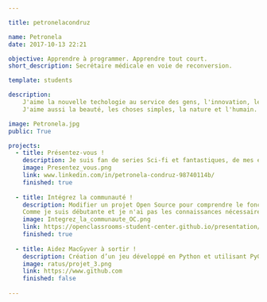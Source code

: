 ```yaml
---

title: petronelacondruz

name: Petronela
date: 2017-10-13 22:21

objective: Apprendre à programmer. Apprendre tout court. 
short_description: Secrétaire médicale en voie de reconversion.

template: students

description:
    J'aime la nouvelle techologie au service des gens, l'innovation, le progrès, améliorer les choses. 
    J'aime aussi la beauté, les choses simples, la nature et l'humain.

image: Petronela.jpg
public: True

projects:
  - title: Présentez-vous !
    description: Je suis fan de series Sci-fi et fantastiques, de mes enfants et des arts martiaux.
    image: Presentez_vous.png
    link: www.linkedin.com/in/petronela-condruz-98740114b/
    finished: true
       
  - title: Intégrez la communauté !
    description: Modifier un projet Open Source pour comprendre le fonctionnement de Git, de Github et des pull requests. 
    Comme je suis débutante et je n'ai pas les connaissances nécessaires pour proposer une amélioration à un vrai projet Open Source, je considère que le fait d'avoir introduit ma présentation dans Openclassrooms revient au même, donc objectif projet 2 atteint. 
    image: Integrez_la_communaute_OC.png
    link: https://openclassrooms-student-center.github.io/presentation/students/petronelacondruz.html
    finished: true
    
  - title: Aidez MacGyver à sortir !
    description: Création d’un jeu développé en Python et utilisant PyGame.
    image: ratus/projet_3.png
    link: https://www.github.com
    finished: false
    
---
```

 
